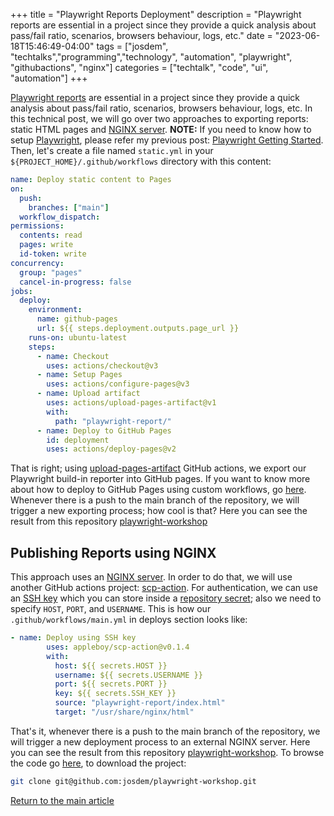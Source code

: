 +++
title =  "Playwright Reports Deployment"
description = "Playwright reports are essential in a project since they provide a quick analysis about pass/fail ratio, scenarios, browsers behaviour, logs, etc."
date = "2023-06-18T15:46:49-04:00"
tags = ["josdem", "techtalks","programming","technology", "automation", "playwright", "githubactions", "nginx"]
categories = ["techtalk", "code", "ui", "automation"]
+++

[Playwright reports](https://playwright.dev/docs/test-reporters) are essential in a project since they provide a quick analysis about pass/fail ratio, scenarios, browsers behaviour, logs, etc. In this technical post, we will go over two approaches to exporting reports: static HTML pages and [NGINX server](https://www.nginx.com/). **NOTE:** If you need to know how to setup [Playwright](https://playwright.dev/), please refer my previous post: [Playwright Getting Started](/techtalk/ux/cypress_getting_started/). Then, let's create a file named `static.yml` in your `${PROJECT_HOME}/.github/workflows` directory with this content:

```yaml
name: Deploy static content to Pages
on:
  push:
    branches: ["main"]
  workflow_dispatch:
permissions:
  contents: read
  pages: write
  id-token: write
concurrency:
  group: "pages"
  cancel-in-progress: false
jobs:
  deploy:
    environment:
      name: github-pages
      url: ${{ steps.deployment.outputs.page_url }}
    runs-on: ubuntu-latest
    steps:
      - name: Checkout
        uses: actions/checkout@v3
      - name: Setup Pages
        uses: actions/configure-pages@v3
      - name: Upload artifact
        uses: actions/upload-pages-artifact@v1
        with:
          path: "playwright-report/"
      - name: Deploy to GitHub Pages
        id: deployment
        uses: actions/deploy-pages@v2
```
That is right; using [upload-pages-artifact](https://github.com/actions/upload-pages-artifact) GitHub actions, we export our Playwright build-in reporter into GitHub pages. If you want to know more about how to deploy to GitHub Pages using custom workflows, go [here](https://docs.github.com/en/pages/getting-started-with-github-pages/configuring-a-publishing-source-for-your-github-pages-site#publishing-with-a-custom-github-actions-workflow). Whenever there is a push to the main branch of the repository, we will trigger a new exporting process; how cool is that? Here you can see the result from this repository [playwright-workshop](https://josdem.github.io/playwright-workshop/)

## Publishing Reports using NGINX

This approach uses an [NGINX server](https://www.nginx.com/). In order to do that, we will use another GitHub actions project: [scp-action](https://github.com/appleboy/scp-action). For authentication, we can use an [SSH key](https://www.ssh.com/academy/ssh-keys) which you can store inside a [repository secret](https://docs.github.com/en/actions/security-guides/encrypted-secrets); also we need to specify `HOST`, `PORT`, and `USERNAME`. This is how our `.github/workflows/main.yml` in deploys section looks like:

```yaml
- name: Deploy using SSH key
        uses: appleboy/scp-action@v0.1.4
        with:
          host: ${{ secrets.HOST }}
          username: ${{ secrets.USERNAME }}
          port: ${{ secrets.PORT }}
          key: ${{ secrets.SSH_KEY }}
          source: "playwright-report/index.html"
          target: "/usr/share/nginx/html"
```

That's it, whenever there is a push to the main branch of the repository, we will trigger a new deployment process to an external NGINX server. Here you can see the result from this repository [playwright-workshop](https://josdem.io/playwright-report/). To browse the code go [here](https://github.com/josdem/playwright-workshop), to download the project:

```bash
git clone git@github.com:josdem/playwright-workshop.git
```

[Return to the main article](/techtalk/ux)